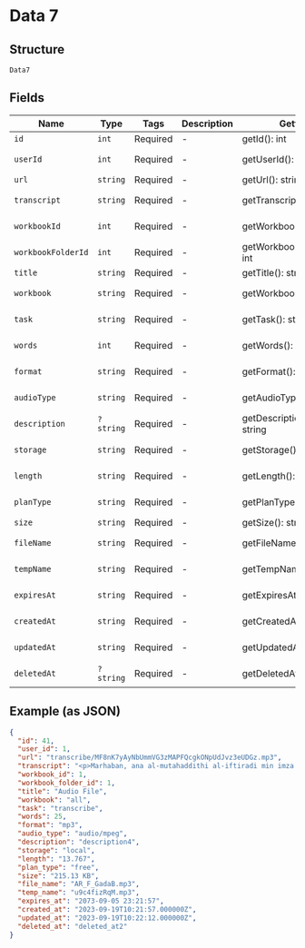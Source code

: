 
# Data 7

## Structure

`Data7`

## Fields

| Name | Type | Tags | Description | Getter | Setter |
|  --- | --- | --- | --- | --- | --- |
| `id` | `int` | Required | - | getId(): int | setId(int id): void |
| `userId` | `int` | Required | - | getUserId(): int | setUserId(int userId): void |
| `url` | `string` | Required | - | getUrl(): string | setUrl(string url): void |
| `transcript` | `string` | Required | - | getTranscript(): string | setTranscript(string transcript): void |
| `workbookId` | `int` | Required | - | getWorkbookId(): int | setWorkbookId(int workbookId): void |
| `workbookFolderId` | `int` | Required | - | getWorkbookFolderId(): int | setWorkbookFolderId(int workbookFolderId): void |
| `title` | `string` | Required | - | getTitle(): string | setTitle(string title): void |
| `workbook` | `string` | Required | - | getWorkbook(): string | setWorkbook(string workbook): void |
| `task` | `string` | Required | - | getTask(): string | setTask(string task): void |
| `words` | `int` | Required | - | getWords(): int | setWords(int words): void |
| `format` | `string` | Required | - | getFormat(): string | setFormat(string format): void |
| `audioType` | `string` | Required | - | getAudioType(): string | setAudioType(string audioType): void |
| `description` | `?string` | Required | - | getDescription(): ?string | setDescription(?string description): void |
| `storage` | `string` | Required | - | getStorage(): string | setStorage(string storage): void |
| `length` | `string` | Required | - | getLength(): string | setLength(string length): void |
| `planType` | `string` | Required | - | getPlanType(): string | setPlanType(string planType): void |
| `size` | `string` | Required | - | getSize(): string | setSize(string size): void |
| `fileName` | `string` | Required | - | getFileName(): string | setFileName(string fileName): void |
| `tempName` | `string` | Required | - | getTempName(): string | setTempName(string tempName): void |
| `expiresAt` | `string` | Required | - | getExpiresAt(): string | setExpiresAt(string expiresAt): void |
| `createdAt` | `string` | Required | - | getCreatedAt(): string | setCreatedAt(string createdAt): void |
| `updatedAt` | `string` | Required | - | getUpdatedAt(): string | setUpdatedAt(string updatedAt): void |
| `deletedAt` | `?string` | Required | - | getDeletedAt(): ?string | setDeletedAt(?string deletedAt): void |

## Example (as JSON)

```json
{
  "id": 41,
  "user_id": 1,
  "url": "transcribe/MF8nK7yAyNbUmmVG3zMAPFQcgkONpUdJvz3eUDGz.mp3",
  "transcript": "<p>Marhaban, ana al-mutahaddithi al-iftiradi min imza'i al-jawda. Da'ani ulqi al-tahiyyata ala jumhourik wa u'arrifahom ala muntajatik abra wasilatin min akthar al-wasaili al-taswiqiya, tashwiqan wa mut'a.</p>",
  "workbook_id": 1,
  "workbook_folder_id": 1,
  "title": "Audio File",
  "workbook": "all",
  "task": "transcribe",
  "words": 25,
  "format": "mp3",
  "audio_type": "audio/mpeg",
  "description": "description4",
  "storage": "local",
  "length": "13.767",
  "plan_type": "free",
  "size": "215.13 KB",
  "file_name": "AR_F_GadaB.mp3",
  "temp_name": "u9c4fizRqM.mp3",
  "expires_at": "2073-09-05 23:21:57",
  "created_at": "2023-09-19T10:21:57.000000Z",
  "updated_at": "2023-09-19T10:22:12.000000Z",
  "deleted_at": "deleted_at2"
}
```

